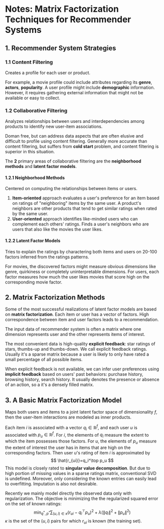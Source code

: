 <script type="text/javascript" charset="utf-8" src="https://cdn.mathjax.org/mathjax/latest/MathJax.js?config=TeX-AMS-MML_HTMLorMML,
https://vincenttam.github.io/javascripts/MathJaxLocal.js"></script>

# Notes: Matrix Factorization Techniques for Recommender Systems

## 1. Recommender System Strategies

### 1.1 Content Filtering

Creates a profile for each user or product. 

For example, a movie profile could include attributes regarding its **genre**, **actors**, **popularity**. A user profile might include **demographic** information. However, it requires gathering external information that might not be available or easy to collect.

### 1.2 Collaborative Filtering

Analyzes relationships between users and interdependencies among products to identify new user-item associations.

Doman free, but can address data aspects that are often elusive and difficult to profile using content filtering. Generally more accurate than content filtering, but suffers from **cold start** problem, and content filtering is superior in this situation.

The **2** primary areas of collaborative filtering are the **neighborhood methods** and **latent factor models**.

#### 1.2.1 Neighborhood Methods

Centered on computing the relationships between items or users.

1. **Item-oriented** approach evaluates a user's preference for an item based on ratings of "neighboring" items by the same user. A product's neighbors are other products that tend to get similar ratings when rated by the same user.
2. **User-oriented** approach identifies like-minded users who can complement each others' ratings. Finds a user's neighbors who are users that also like the movies the user likes.

#### 1.2.2 Latent Factor Models

Tries to explain the ratings by charactering both items and users on 20-100 factors inferred from the ratings patterns.

For movies, the discovered factors might measure obvious dimensions like genre, quirkiness or completely uninterpretable dimensions. For users, each factor measures how much the user likes movies that score high on the corresponding movie factor.

## 2. Matrix Factorization Methods

Some of the most successful realizations of latent factor models are based on **matrix factorization**. Each item or user has a vector of factors. High correspondence between item and user factors leads to a recommendation.

The input data of recommender system is often a matrix where one dimension represents user and the other represents items of interest.

The most convenient data is high-quality **explicit feedback**: star ratings of stars, thumbs-up and thumbs-down. We call explicit feedback ratings. Usually it's a sparse matrix because a user is likely to only have rated a small percentage of all possible items.

When explicit feedback is not available, we can infer user preferences using **implicit feedback** based on users' past behaviors: purchase history, browsing history, search history. It usually denotes the presence or absence of an action, so a it's a densely filled matrix.

## 3. A Basic Matrix Factorization Model

Maps both users and items to a joint latent factor space of dimensionality $f$, then the user-item interactions are modeled as inner products.

Each item $i$ is associated with a vector $q_i \in \mathbb{R}^f$, and each user $u$ is associated with $p_u \in \mathbb{R}^f$. For $i$, the elements of $q_i$ measure the extent to which the item possesses those factors. For $u$, the elements of $p_u$ measure the extent of interest the user has in items that are high on the corresponding factors. Then user $u$'s rating of item $i$ is approximated by
$$
\hat{r_{ui}}=q_i^\top p_u
$$
This model is closely rated to **singular value decomposition**. But due to high portion of missing values in a sparse ratings matrix, conventional SVD is undefined. Moreover, only considering the known entries can easily lead to overfitting. Imputation is also not desirable.

Recently we mainly model directly the observed data only with regularization. The objective is minimizing the the regularized squared error on the set of known ratings:
$$
\text{min}_{q^*,p^*}\sum_{(u,i)\in \kappa}(r_{ui}-q_i^\top p_u)^2+\lambda(\lVert q_i\rVert^2+\lVert p_u \rVert^2)
$$
$\kappa$ is the set of  the $(u,i)$ pairs for which $r_{ui}$ is known (the training set).

